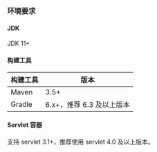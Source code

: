 ### 环境要求

#### JDK
JDK 11+

#### 构建工具

|  构建工具   | 版本  |
|  ----  | ----  |
| Maven  | 3.5+ |
| Gradle  | 6.x+，推荐 6.3 及以上版本 |

#### Servlet 容器
支持 servlet 3.1+，推荐使用 servlet 4.0 及以上版本。